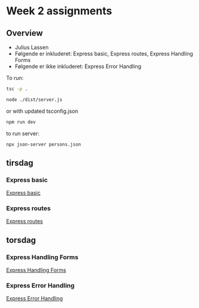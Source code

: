 # Week 2 assignments

## Overview

- Julius Lassen
- Følgende er inkluderet: Express basic, Express routes, Express Handling Forms
- Følgende er ikke inkluderet: Express Error Handling

To run:
```bash
tsc -p .
```
```bash
node ./dist/server.js
```

or
with updated tsconfig.json
```bash
npm run dev
```

to run server:
```bash
npx json-server persons.json
```

## tirsdag
### Express basic
[Express basic](https://github.com/FullStackTypeScriptCourse/course_material/blob/2024-S/02_node_express/ExpressBasic.md#express-project-part-1)

### Express routes
[Express routes](https://github.com/FullStackTypeScriptCourse/course_material/blob/2024-S/02_node_express/ExpressRoutes.md#express-routes)

## torsdag
### Express Handling Forms
[Express Handling Forms](https://github.com/FullStackTypeScriptCourse/course_material/blob/2024-S/02_node_express/ExpressHandlingForms.md#express-handling-forms-part-1)

### Express Error Handling
[Express Error Handling](https://github.com/FullStackTypeScriptCourse/course_material/blob/2024-S/02_node_express/ExpressErrorHandling.md#express-error-handling)
